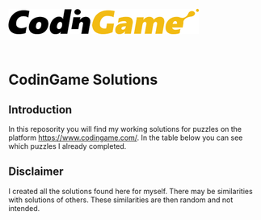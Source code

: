 ﻿[![CodinGame](/CodinGame.png)](https://www.codingame.com/ "CodinGame")

<br>

# CodinGame Solutions

## Introduction
In this reposority you will find my working solutions for puzzles on the platform https://www.codingame.com/. In the table below you can see which puzzles I already completed.

## Disclaimer
I created all the solutions found here for myself. There may be similarities with solutions of others. These similarities are then random and not intended.

